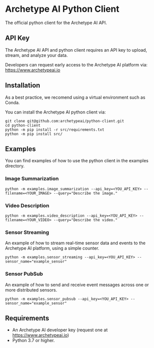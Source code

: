# Archetype AI Python Client
The official python client for the Archetype AI API.

## API Key
The Archetype AI API and python client requires an API key to upload, stream, and analyze your data.

Developers can request early access to the Archetype AI platform via: https://www.archetypeai.io

## Installation
As a best practice, we recomend using a virtual environment such as Conda.

You can install the Archetype AI python client via:
```
git clone git@github.com:archetypeai/python-client.git
cd python-client
python -m pip install -r src/requirements.txt
python -m pip install src/
```

## Examples
You can find examples of how to use the python client in the examples directory.

### Image Summarization
```
python -m examples.image_summarization --api_key=<YOU_API_KEY> --filename=<YOUR_IMAGE> --query="Describe the image."
```

### Video Description
```
python -m examples.video_description --api_key=<YOU_API_KEY> --filename=<YOUR_VIDEO> --query="Describe the video."
```

### Sensor Streaming
An example of how to stream real-time sensor data and events to the Archetype AI platform, using a simple counter.
```
python -m examples.sensor_streaming --api_key=<YOU_API_KEY> --sensor_name="example_sensor"
```

### Sensor PubSub
An example of how to send and receive event messages across one or more distributed sensors.
```
python -m examples.sensor_pubsub --api_key=<YOU_API_KEY> --sensor_name="example_sensor"
```

## Requirements
* An Archetype AI developer key (request one at https://www.archetypeai.io)
* Python 3.7 or higher.